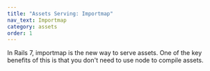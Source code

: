 ```yaml
---
title: "Assets Serving: Importmap"
nav_text: Importmap
category: assets
order: 1
---
```


In Rails 7, importmap is the new way to serve assets. One of the key benefits of this is that you don't need to use node to compile assets.


